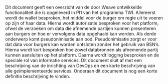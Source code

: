 Dit document geeft een overzicht van de door Weave ontwikkelde functionaliteit die is opgeleverd in PI1 van het programma TWI.
Allereerst wordt de wallet besproken, het middel voor de burger om regie uit te voeren op zijn of haar data. Hierna wordt autorisatie besproken voor het platform, ofwel de verzoeken om data die afnemende partijen kunnen presenteren aan burgers en hoe er vervolgens data opgehaald kan worden. Als derde onderwerp komt pseudonimisatie aan bod. Pseudonimisatie zorgt er voor dat data voor burgers kan worden ontsloten zonder het gebruik van BSN’s. Hierna wordt kort besproken hoe zowel databronnen als afnemende partij kunnen aansluiten op het platform. Daarna wordt logging besproken en de speciale rol van informatie services. Dit document sluit af met een beschrijving van de inrichting van DevOps en een korte beschrijving van alle geïmplementeerde services. Onderaan dit document is nog een korte definitie beschrijving te vinden.
